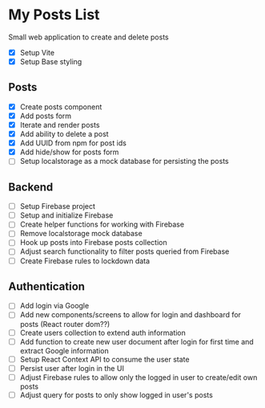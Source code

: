 # My Posts List

Small web application to create and delete posts

- [x] Setup Vite
- [x] Setup Base styling

## Posts

- [x] Create posts component
- [x] Add posts form
- [x] Iterate and render posts
- [x] Add ability to delete a post
- [x] Add UUID from npm for post ids
- [x] Add hide/show for posts form
- [ ] Setup localstorage as a mock database for persisting the posts

## Backend

- [ ] Setup Firebase project
- [ ] Setup and initialize Firebase
- [ ] Create helper functions for working with Firebase
- [ ] Remove localstorage mock database
- [ ] Hook up posts into Firebase posts collection
- [ ] Adjust search functionality to filter posts queried from Firebase
- [ ] Create Firebase rules to lockdown data

## Authentication

- [ ] Add login via Google
- [ ] Add new components/screens to allow for login and dashboard for posts (React router dom??)
- [ ] Create users collection to extend auth information
- [ ] Add function to create new user document after login for first time and extract Google information
- [ ] Setup React Context API to consume the user state
- [ ] Persist user after login in the UI
- [ ] Adjust Firebase rules to allow only the logged in user to create/edit own posts
- [ ] Adjust query for posts to only show logged in user's posts
